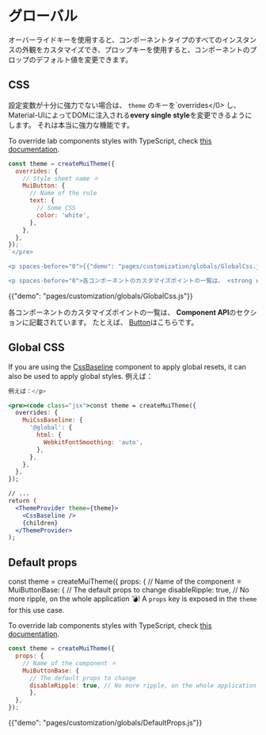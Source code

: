# グローバル

<p class="description">オーバーライドキーを使用すると、コンポーネントタイプのすべてのインスタンスの外観をカスタマイズでき、プロップキーを使用すると、コンポーネントのプロップのデフォルト値を変更できます。</p>

## CSS

設定変数が十分に強力でない場合は、 `theme` の</code>キーを`overrides</0> し、Material-UIによってDOMに注入される<strong>every single style</strong>を変更できるようにします。 それは本当に強力な機能です。

To override lab components styles with TypeScript, check [this documentation](/components/about-the-lab/#typescript).

```js
const theme = createMuiTheme({
  overrides: {
    // Style sheet name ⚛️
    MuiButton: {
      // Name of the rule
      text: {
        // Some CSS
        color: 'white',
      },
    },
  },
});
`</pre>

<p spaces-before="0">{{"demo": "pages/customization/globals/GlobalCss.js"}}</p>

<p spaces-before="0">各コンポーネントのカスタマイズポイントの一覧は、 <strong x-id="1">Component API</strong>のセクションに記載されています。
```

{{"demo": "pages/customization/globals/GlobalCss.js"}}

各コンポーネントのカスタマイズポイントの一覧は、 **Component API**のセクションに記載されています。 たとえば、 [Button](/api/button/#css)はこちらです。

## Global CSS

If you are using the [CssBaseline](/components/css-baseline/) component to apply global resets, it can also be used to apply global styles. 例えば：

```jsx
例えば：</p>

<pre><code class="jsx">const theme = createMuiTheme({
  overrides: {
    MuiCssBaseline: {
      '@global': {
        html: {
          WebkitFontSmoothing: 'auto',
        },
      },
    },
  },
});

// ...
return (
  <ThemeProvider theme={theme}>
    <CssBaseline />
    {children}
  </ThemeProvider>
);
```

## Default props

const theme = createMuiTheme({ props: { // Name of the component ⚛️ MuiButtonBase: { // The default props to change disableRipple: true, // No more ripple, on the whole application 💣! A `props` key is exposed in the `theme` for this use case.

To override lab components styles with TypeScript, check [this documentation](/components/about-the-lab/#typescript).

```js
const theme = createMuiTheme({
  props: {
    // Name of the component ⚛️
    MuiButtonBase: {
      // The default props to change
      disableRipple: true, // No more ripple, on the whole application 💣!
      },
  },
});
```

{{"demo": "pages/customization/globals/DefaultProps.js"}}
